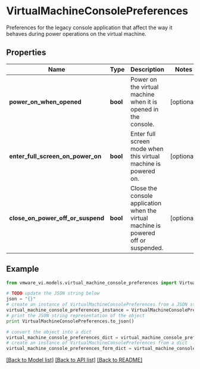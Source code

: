 # VirtualMachineConsolePreferences

Preferences for the legacy console application that affect the way it behaves during power operations on the virtual machine. 

## Properties
Name | Type | Description | Notes
------------ | ------------- | ------------- | -------------
**power_on_when_opened** | **bool** | Power on the virtual machine when it is opened in the console.  | [optional] 
**enter_full_screen_on_power_on** | **bool** | Enter full screen mode when this virtual machine is powered on.  | [optional] 
**close_on_power_off_or_suspend** | **bool** | Close the console application when the virtual machine is powered off or suspended.  | [optional] 

## Example

```python
from vmware_vi.models.virtual_machine_console_preferences import VirtualMachineConsolePreferences

# TODO update the JSON string below
json = "{}"
# create an instance of VirtualMachineConsolePreferences from a JSON string
virtual_machine_console_preferences_instance = VirtualMachineConsolePreferences.from_json(json)
# print the JSON string representation of the object
print VirtualMachineConsolePreferences.to_json()

# convert the object into a dict
virtual_machine_console_preferences_dict = virtual_machine_console_preferences_instance.to_dict()
# create an instance of VirtualMachineConsolePreferences from a dict
virtual_machine_console_preferences_form_dict = virtual_machine_console_preferences.from_dict(virtual_machine_console_preferences_dict)
```
[[Back to Model list]](../README.md#documentation-for-models) [[Back to API list]](../README.md#documentation-for-api-endpoints) [[Back to README]](../README.md)


